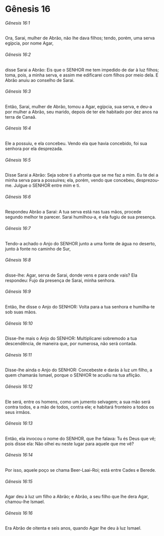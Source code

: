 # Gênesis 16

###### Gênesis 16:1

Ora, Sarai, mulher de Abrão, não lhe dava filhos; tendo, porém, uma serva egípcia, por nome Agar,

###### Gênesis 16:2

disse Sarai a Abrão: Eis que o SENHOR me tem impedido de dar à luz filhos; toma, pois, a minha serva, e assim me edificarei com filhos por meio dela. E Abrão anuiu ao conselho de Sarai.

###### Gênesis 16:3

Então, Sarai, mulher de Abrão, tomou a Agar, egípcia, sua serva, e deu-a por mulher a Abrão, seu marido, depois de ter ele habitado por dez anos na terra de Canaã.

###### Gênesis 16:4

Ele a possuiu, e ela concebeu. Vendo ela que havia concebido, foi sua senhora por ela desprezada.

###### Gênesis 16:5

Disse Sarai a Abrão: Seja sobre ti a afronta que se me faz a mim. Eu te dei a minha serva para a possuíres; ela, porém, vendo que concebeu, desprezou-me. Julgue o SENHOR entre mim e ti.

###### Gênesis 16:6

Respondeu Abrão a Sarai: A tua serva está nas tuas mãos, procede segundo melhor te parecer. Sarai humilhou-a, e ela fugiu de sua presença.

###### Gênesis 16:7

Tendo-a achado o Anjo do SENHOR junto a uma fonte de água no deserto, junto à fonte no caminho de Sur,

###### Gênesis 16:8

disse-lhe: Agar, serva de Sarai, donde vens e para onde vais? Ela respondeu: Fujo da presença de Sarai, minha senhora.

###### Gênesis 16:9

Então, lhe disse o Anjo do SENHOR: Volta para a tua senhora e humilha-te sob suas mãos.

###### Gênesis 16:10

Disse-lhe mais o Anjo do SENHOR: Multiplicarei sobremodo a tua descendência, de maneira que, por numerosa, não será contada.

###### Gênesis 16:11

Disse-lhe ainda o Anjo do SENHOR: Concebeste e darás à luz um filho, a quem chamarás Ismael, porque o SENHOR te acudiu na tua aflição.

###### Gênesis 16:12

Ele será, entre os homens, como um jumento selvagem; a sua mão será contra todos, e a mão de todos, contra ele; e habitará fronteiro a todos os seus irmãos.

###### Gênesis 16:13

Então, ela invocou o nome do SENHOR, que lhe falava: Tu és Deus que vê; pois disse ela: Não olhei eu neste lugar para aquele que me vê?

###### Gênesis 16:14

Por isso, aquele poço se chama Beer-Laai-Roi; está entre Cades e Berede.

###### Gênesis 16:15

Agar deu à luz um filho a Abrão; e Abrão, a seu filho que lhe dera Agar, chamou-lhe Ismael.

###### Gênesis 16:16

Era Abrão de oitenta e seis anos, quando Agar lhe deu à luz Ismael.

